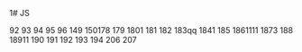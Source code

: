 1# JS

92
93
94
95
96
149
150178
179
1801
181
182
183qq
1841
185
1861111
1873
188
18911
190
191
192
193
194
206
207

